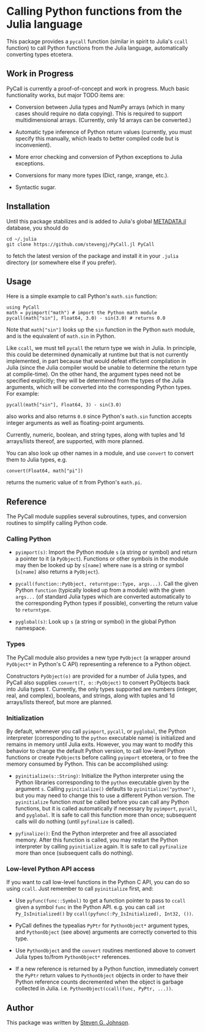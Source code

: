 # Calling Python functions from the Julia language

This package provides a `pycall` function (similar in spirit to
Julia's `ccall` function) to call Python functions from the Julia
language, automatically converting types etcetera.

## Work in Progress

PyCall is currently a proof-of-concept and work in progress.  Much
basic functionality works, but major TODO items are:

* Conversion between Julia types and NumPy arrays (which in many cases
  should require no data copying).  This is required to support
  multidimensional arrays.  (Currently, only 1d arrays can be converted.)

* Automatic type inference of Python return values (currently, you
  must specify this manually, which leads to better compiled code
  but is inconvenient).

* More error checking and conversion of Python exceptions to Julia exceptions.

* Conversions for many more types (Dict, range, xrange, etc.).

* Syntactic sugar.

## Installation

Until this package stabilizes and is added to Julia's global
[METADATA.jl](https://github.com/JuliaLang/METADATA.jl) database, you should
do

    cd ~/.julia
    git clone https://github.com/stevengj/PyCall.jl PyCall

to fetch the latest version of the package and install it in your
`.julia` directory (or somewhere else if you prefer).

## Usage

Here is a simple example to call Python's `math.sin` function:

    using PyCall
    math = pyimport("math") # import the Python math module
    pycall(math["sin"], Float64, 3.0) - sin(3.0) # returns 0.0

Note that `math["sin"]` looks up the `sin` function in the Python
`math` module, and is the equivalent of `math.sin` in Python.

Like `ccall`, we must tell `pycall` the return type we wish in Julia.
In principle, this could be determined dynamically at runtime but that
is not currently implemented, in part because that would defeat
efficient compilation in Julia (since the Julia compiler would be
unable to determine the return type at compile-time).  On the other
hand, the argument types need not be specified explicitly; they will
be determined from the types of the Julia arguments, which will be
converted into the corresponding Python types.  For example:

    pycall(math["sin"], Float64, 3) - sin(3.0)

also works and also returns `0.0` since Python's `math.sin` function accepts
integer arguments as well as floating-point arguments.

Currently, numeric, boolean, and string types, along with tuples and
1d arrays/lists thereof, are supported, with more planned.

You can also look up other names in a module, and use `convert` to
convert them to Julia types, e.g.

    convert(Float64, math["pi"])

returns the numeric value of &pi; from Python's `math.pi`.

## Reference

The PyCall module supplies several subroutines, types, and conversion routines
to simplify calling Python code.

### Calling Python

* `pyimport(s)`: Import the Python module `s` (a string or symbol) and
  return a pointer to it (a `PyObject`).   Functions or other symbols
  in the module may then be looked up by `s[name]` where `name` is a string
  or symbol (`s[name]` also returns a `PyObject`).

* `pycall(function::PyObject, returntype::Type, args...)`.   Call the given 
  Python `function` (typically looked up from a module) with the given
  `args...` (of standard Julia types which are converted automatically to
  the corresponding Python types if possible), converting the return value
  to `returntype`.

* `pyglobal(s)`: Look up `s` (a string or symbol) in the global Python
  namespace.

### Types

The PyCall module also provides a new type `PyObject` (a wrapper around
`PyObject*` in Python's C API) representing a reference to a Python object.

Constructors `PyObject(o)` are provided for a number of Julia types,
and PyCall also supplies `convert(T, o::PyObject)` to convert
PyObjects back into Julia types `T`.  Currently, the only types
supported are numbers (integer, real, and complex), booleans, and
strings, along with tuples and 1d arrays/lists thereof, but more are planned.

### Initialization

By default, whenever you call `pyimport`, `pycall`, or `pyglobal`, the
Python interpreter (corresponding to the `python` executable name) is
initialized and remains in memory until Julia exits.  However, you may
want to modify this behavior to change the default Python version, to
call low-level Python functions or create `PyObject`s before calling
`pyimport` etcetera, or to free the memory consumed by Python.  This
can be accomplished using:

* `pyinitialize(s::String)`: Initialize the Python interpreter using
  the Python libraries corresponding to the `python` executable given
  by the argument `s`.  Calling `pyinitialize()` defaults to
  `pyinitialize("python")`, but you may need to change this to use a
  different Python version.   The `pyinitialize` function *must* be
  called before you can call any Python functions, but it is called
  automatically if necessary by `pyimport`, `pycall`, and `pyglobal`.
  It is safe to call this function more than once; subsequent calls will
  do nothing (until `pyfinalize` is called).

* `pyfinalize()`: End the Python interpreter and free all associated memory.
  After this function is called, you may restart the Python interpreter
  by calling `pyinitialize` again.  It is safe to call `pyfinalize` more
  than once (subsequent calls do nothing).

### Low-level Python API access

If you want to call low-level functions in the Python C API, you can
do so using `ccall`.  Just remember to call `pyinitialize` first, and:

* Use `pyfunc(func::Symbol)` to get a function pointer to pass to `ccall`
  given a symbol `func` in the Python API.  e.g. you can call `int Py_IsInitialized()` by `ccall(pyfunc(:Py_IsInitialized), Int32, ())`.

* PyCall defines the typealias `PyPtr` for `PythonObject*` argument types,
  and `PythonObject` (see above) arguments are correctly converted to this
  type.

* Use `PythonObject` and the `convert` routines mentioned above to convert
  Julia types to/from `PythonObject*` references.

* If a new reference is returned by a Python function, immediately
  convert the `PyPtr` return values to `PythonObject` objects in order to
  have their Python reference counts decremented when the object is
  garbage collected in Julia.  i.e. `PythonObject(ccall(func, PyPtr, ...))`.

## Author

This package was written by [Steven G. Johnson](http://math.mit.edu/~stevenj/).
